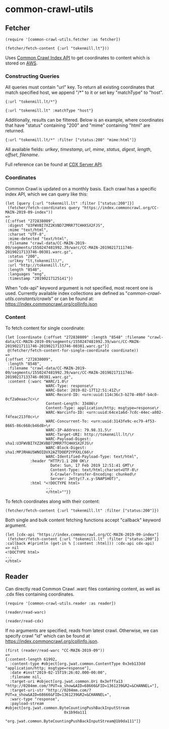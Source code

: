 # common-crawl-utils

## Fetcher

```
(require '[common-crawl-utils.fetcher :as fetcher])

(fetcher/fetch-content {:url "tokenmill.lt"}))
```

Uses [Common Crawl Index API](https://index.commoncrawl.org/) to get
coordinates to content which is stored on
[AWS](https://registry.opendata.aws/commoncrawl/).

### Constructing Queries

All queries must contain "url" key. To return all existing coordinates
that match specified host, we append "/*" to it or set key "matchType"
to "host".

```
{:url "tokenmill.lt/*"}

{:url "tokenmill.lt" :matchType "host"}
```

Additionally, results can be filtered. Below is an example, where
coordinates that have "status" containing "200" and "mime" containing
"html" are returned.

```
{:url "tokenmill.lt/*" :filter ["status:200" "mime:html"]}
```

All available fields: *urlkey*, *timestamp*, *url*, *mime*, *status*,
*digest*, *length*, *offset*, *filename*.

Full reference can be found at
[CDX Server API](https://github.com/webrecorder/pywb/wiki/CDX-Server-API).

### Coordinates

Common Crawl is updated on a monthly basis. Each crawl has a specific
index API, which we can query like this:

```
(let [query {:url "tokenmill.lt" :filter ["status:200"]}]
 (fetcher/fetch-coordinates query "https://index.commoncrawl.org/CC-MAIN-2019-09-index"))
=>
({:offset "272838009",
 :digest "U3FWVBI7XZ2KVBD72MRR7TCHHXSX2FJS",
 :mime "text/html",
 :charset "UTF-8",
 :mime-detected "text/html",
 :filename "crawl-data/CC-MAIN-2019-09/segments/1550247481992.39/warc/CC-MAIN-20190217111746-20190217133746-00381.warc.gz",
 :status "200",
 :urlkey "lt,tokenmill)/",
 :url "http://tokenmill.lt/",
 :length "8548",
 :languages "eng",
 :timestamp "20190217125141"})
```

When "cdx-api" keyword argument is not specified, most recent one is
used. Currently available index collections are defined as
"*common-crawl-utils.constants/crawls*" or can be found at:
https://index.commoncrawl.org/collinfo.json

### Content

To fetch content for single coordinate:

```
(let [coordinate {:offset "272838009" :length "8548" :filename "crawl-data/CC-MAIN-2019-09/segments/1550247481992.39/warc/CC-MAIN-20190217111746-20190217133746-00381.warc.gz"}]
 @(fetcher/fetch-content-for-single-coordinate coordinate))
=>
{:offset "272838009",
 :length "8548",
 :filename "crawl-data/CC-MAIN-2019-09/segments/1550247481992.39/warc/CC-MAIN-20190217111746-20190217133746-00381.warc.gz",
 :content {:warc "WARC/1.0\r
                  WARC-Type: response\r
                  WARC-Date: 2019-02-17T12:51:41Z\r
                  WARC-Record-ID: <urn:uuid:114c36c3-b278-49bf-b4c0-0cf2a0eaac7c>\r
                  Content-Length: 33486\r
                  Content-Type: application/http; msgtype=response\r
                  WARC-Warcinfo-ID: <urn:uuid:64ce1a6d-7cdc-44ec-a802-f4feac213f0c>\r
                  WARC-Concurrent-To: <urn:uuid:3143fe9c-ec79-4f53-8665-86c668cb46d8>\r
                  WARC-IP-Address: 79.98.31.5\r
                  WARC-Target-URI: http://tokenmill.lt/\r
                  WARC-Payload-Digest: sha1:U3FWVBI7XZ2KVBD72MRR7TCHHXSX2FJS\r
                  WARC-Block-Digest: sha1:MPJRHAU5WNOIDVX2AZTDOEP2YPXXLC66\r
                  WARC-Identified-Payload-Type: text/html",
           :header "HTTP/1.1 200 OK\r
                    Date: Sun, 17 Feb 2019 12:51:41 GMT\r
                    Content-Type: text/html;charset=UTF-8\r
                    X-Crawler-Transfer-Encoding: chunked\r
                    Server: Jetty(7.x.y-SNAPSHOT)",
           :html "<!DOCTYPE html>
                  ...
                  </html>""}}
```

To fetch coordinates along with their content:

```
(fetcher/fetch-content {:url "tokenmill.lt" :filter ["status:200"]})
```

Both single and bulk content fetching functions accept "callback"
keyword argument.

```
(let [cdx-api "https://index.commoncrawl.org/CC-MAIN-2019-09-index"]
 (fetcher/fetch-content {:url "tokenmill.lt" :filter ["status:200"]} :callback #(println (get-in % [:content :html])) :cdx-api cdx-api)
=> nil
<!DOCTYPE html>
...
</html>
```

## Reader

Can directly read Common Crawl .warc files containing content, as well
as .cdx files containing coordinates.

```
(require '[common-crawl-utils.reader :as reader])

(reader/read-warc)

(reader/read-cdx)
```

If no arguments are specified, reads from latest crawl. Otherwise, we
can specify crawl "id" which can be found at
https://index.commoncrawl.org/collinfo.json.

```
(first (reader/read-warc "CC-MAIN-2019-09"))
=>
{:content-length 61992,
  :content-type #object[org.jwat.common.ContentType 0x3eb133dd "application/http; msgtype=response"],
  :date #inst"2019-02-15T19:26:02.000-00:00",
  :filename nil,
  :target-uri #object[org.jwat.common.Uri 0x3efffa13 "http://0204mm.com/?PUT=a_show&AID=68666&FID=1361239&R2=&CHANNEL="],
  :target-uri-str "http://0204mm.com/?PUT=a_show&AID=68666&FID=1361239&R2=&CHANNEL=",
  :warc-type "response",
  :payload-stream #object[org.jwat.common.ByteCountingPushBackInputStream
                          0x1b9da111
                          "org.jwat.common.ByteCountingPushBackInputStream@1b9da111"]}
```